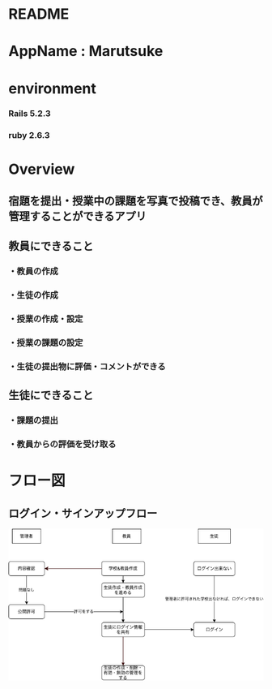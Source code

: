 # README

# AppName : Marutsuke

# environment

### Rails 5.2.3

### ruby 2.6.3

# Overview

## 宿題を提出・授業中の課題を写真で投稿でき、教員が管理することができるアプリ

## 教員にできること

### ・教員の作成

### ・生徒の作成

### ・授業の作成・設定

### ・授業の課題の設定

### ・生徒の提出物に評価・コメントができる

## 生徒にできること

### ・課題の提出

### ・教員からの評価を受け取る

# フロー図

## ログイン・サインアップフロー

![ログイン・サインアップフロー](wiki/images/login_sign_up_flow.png "hero")
